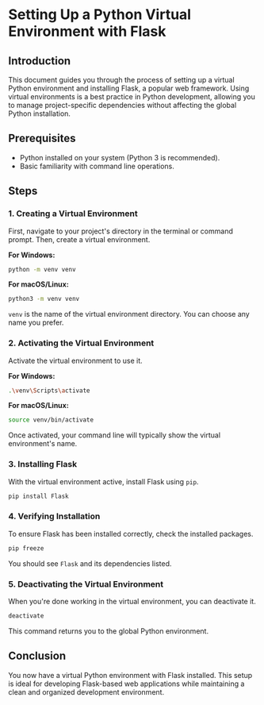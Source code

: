 
# Setting Up a Python Virtual Environment with Flask

## Introduction
This document guides you through the process of setting up a virtual Python environment and installing Flask, a popular web framework. Using virtual environments is a best practice in Python development, allowing you to manage project-specific dependencies without affecting the global Python installation.

## Prerequisites
- Python installed on your system (Python 3 is recommended).
- Basic familiarity with command line operations.

## Steps

### 1. Creating a Virtual Environment
First, navigate to your project's directory in the terminal or command prompt. Then, create a virtual environment.

**For Windows:**
```bash
python -m venv venv
```

**For macOS/Linux:**
```bash
python3 -m venv venv
```

`venv` is the name of the virtual environment directory. You can choose any name you prefer.

### 2. Activating the Virtual Environment
Activate the virtual environment to use it.

**For Windows:**
```bash
.\venv\Scripts\activate
```

**For macOS/Linux:**
```bash
source venv/bin/activate
```

Once activated, your command line will typically show the virtual environment's name.

### 3. Installing Flask
With the virtual environment active, install Flask using `pip`.

```bash
pip install Flask
```

### 4. Verifying Installation
To ensure Flask has been installed correctly, check the installed packages.

```bash
pip freeze
```

You should see `Flask` and its dependencies listed.

### 5. Deactivating the Virtual Environment
When you're done working in the virtual environment, you can deactivate it.

```bash
deactivate
```

This command returns you to the global Python environment.

## Conclusion
You now have a virtual Python environment with Flask installed. This setup is ideal for developing Flask-based web applications while maintaining a clean and organized development environment.

